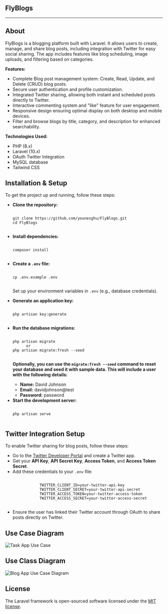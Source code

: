 ## FlyBlogs

<hr>

## About 
<p>FlyBlogs is a blogging platform built with Laravel. It allows users to create, manage, and share blog posts, including integration with Twitter for easy social sharing. The app includes features like blog scheduling, image uploads, and filtering based on categories.</p>

<p><strong>Features:</strong></p>

<ul>
    <li>Complete Blog post management system: Create, Read, Update, and Delete (CRUD) blog posts.</li>
    <li>Secure user authentication and profile customization.</li>
    <li>Integrated Twitter sharing, allowing both instant and scheduled posts directly to Twitter.</li>
    <li>Interactive commenting system and "like" feature for user engagement.</li>
    <li>Responsive design ensuring optimal display on both desktop and mobile devices.</li>
    <li>Filter and browse blogs by title, category, and description for enhanced searchability.</li>
</ul>

<p><strong>Technologies Used:</strong></p>

<ul>
    <li>PHP (8.x)</li>
    <li>Laravel (10.x)</li>
    <li>OAuth Twitter Integration</li>
    <li>MySQL database</li>
    <li>Tailwind CSS</li>
</ul>

## Installation & Setup

<p>To get the project up and running, follow these steps:</p>

<ul>
  <li><strong>Clone the repository:</strong></li>

  <pre><code>
git clone https://github.com/younesghu/FlyBlogs.git
cd FlyBlogs
  </code></pre>

  <li><strong>Install dependencies:</strong></li>

  <pre><code>
composer install
  </code></pre>

  <li><strong>Create a <code>.env</code> file:</strong></li>

  <pre><code>
cp .env.example .env
  </code></pre>

  <p>Set up your environment variables in <code>.env</code> (e.g., database credentials).</p>

  <li><strong>Generate an application key:</strong></li>

  <pre><code>
php artisan key:generate
  </code></pre>

  <li><strong>Run the database migrations:</strong></li>

  <pre><code>
php artisan migrate
      or
php artisan migrate:fresh --seed
  </code></pre>
  
<strong>Optionally, you can use the <code>migrate:fresh --seed</code> command to reset your database and seed it with sample data. This will include a user with the following details:</strong>

<ul>
  <li><strong>Name:</strong> David Johnson</li>
  <li><strong>Email:</strong> davidjohnson@test</li>
  <li><strong>Password:</strong> password</li>
</ul>

  <li><strong>Start the development server:</strong></li>

  <pre><code>
php artisan serve
  </code></pre>
</ul>

## Twitter Integration Setup

<p>To enable Twitter sharing for blog posts, follow these steps:</p> 
<ul> 
    <li>Go to the <a href="https://developer.twitter.com/">Twitter Developer Portal</a> and create a Twitter app.</li>
    <li>Get your <strong>API Key</strong>, <strong>API Secret Key</strong>, <strong>Access Token</strong>, and <strong>Access Token Secret</strong>.</li>
    <li>Add these credentials to your <code>.env</code> file:</li>
        <pre><code> 
            TWITTER_CLIENT_ID=your-twitter-api-key 
            TWITTER_CLIENT_SECRET=your-twitter-api-secret 
            TWITTER_ACCESS_TOKEN=your-twitter-access-token 
            TWITTER_ACCESS_SECRET=your-twitter-access-secret 
        </code></pre> 
    <li>Ensure the user has linked their Twitter account through OAuth to share posts directly on Twitter.</li> 
</ul>

## Use Case Diagram

![Task App Use Case](https://github.com/user-attachments/assets/625879c4-57dd-4186-9a49-84b4d7e0609f)

## Use Class Diagram

![Blog App Use Case Diagram](https://github.com/user-attachments/assets/8237d079-4755-42bb-9317-ce141c8a83eb)

## License

The Laravel framework is open-sourced software licensed under the [MIT license](https://opensource.org/licenses/MIT).
